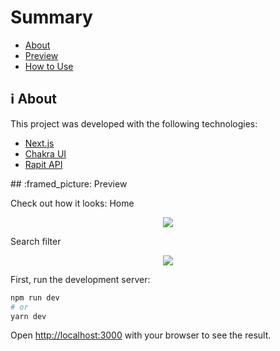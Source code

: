# Summary
- [About](#about)
- [Preview](#preview)
- [How to Use](#how-to-use)

<a id='about'/>

## :information_source: About
This project was developed with the following technologies:

- [Next.js](https://nextjs.org/)
- [Chakra UI](https://chakra-ui.com/)
- [Rapit API](https://rapidapi.com/)

<a id='preview'/>
## :framed_picture: Preview

Check out how it looks:
Home
<p align="center">
 <img src="https://i.ibb.co/5kyYppB/Screenshot-2021-12-09-at-22-16-13-Real-Estate.png" >
<p />
Search filter
<p align="center">
 <img src="https://i.ibb.co/wdmMHqx/Screenshot-2021-12-09-at-22-22-56-Real-Estate.png" >
<p />

<a id='how-to-use'/>

First, run the development server:

```bash
npm run dev
# or
yarn dev
```

Open [http://localhost:3000](http://localhost:3000) with your browser to see the result.


